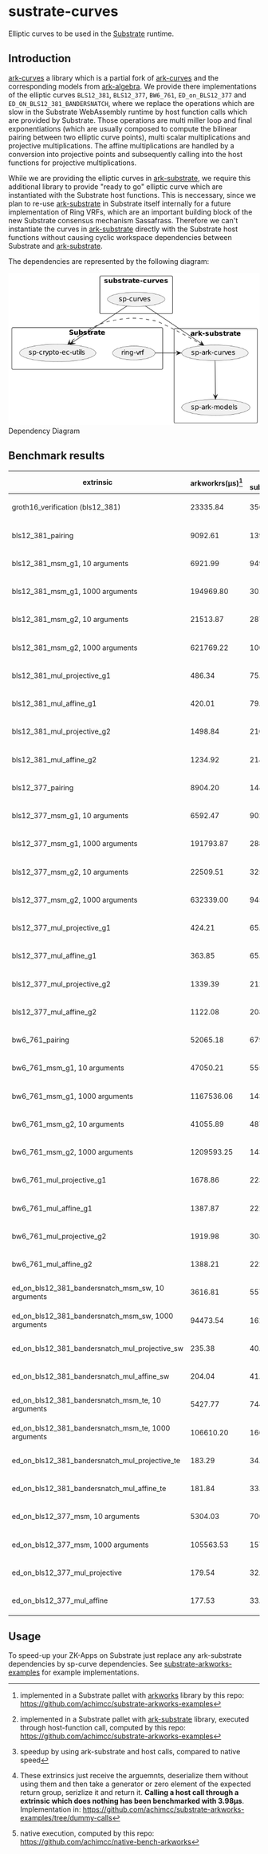 # sustrate-curves

Elliptic curves to be used in the [Substrate](https://github.com/paritytech/substrate) runtime.

## Introduction

[ark-curves](https://github.com/arkworks-rs/curves) a library which is a partial fork of [ark-curves](https://github.com/arkworks-rs/curves) and the corresponding models from [ark-algebra](https://github.com/arkworks-rs/algebra). We provide there implementations of the elliptic curves `BLS12_381`, `BLS12_377`, `BW6_761`, `ED_on_BLS12_377` and `ED_ON_BLS12_381_BANDERSNATCH`, where we replace the operations which are slow in the Substrate WebAssembly runtime by host function calls which are provided by Substrate. Those operations are multi miller loop and final exponentiations (which are usually composed to compute the bilinear pairing between two elliptic curve points), multi scalar multiplications and projective multiplications. The affine multiplications are handled by a conversion into projective points and subsequently calling into the host functions for projective multiplications.

While we are providing the elliptic curves in [ark-substrate](https://github.com/paritytech/ark-substrate), we require this additional library to provide "ready to go" elliptic curve which are instantiated with the Substrate host functions. This is neccessary, since we plan to re-use [ark-substrate](https://github.com/paritytech/ark-substrate) in Substrate itself internally for a future implementation of Ring VRFs, which are an important building block of the new Substrate consensus mechanism Sassafrass. Therefore we can't instantiate the curves in [ark-substrate](https://github.com/paritytech/ark-substrate) directly with the Substrate host functions without causing cyclic workspace dependencies between Substrate and [ark-substrate](https://github.com/paritytech/ark-substrate).

The dependencies are represented by the following diagram:

![](diagram-dependencies.png)
Dependency Diagram

## Benchmark results

| extrinsic                               |  arkworkrs(µs)[^1]  |ark-substrate(µs)[^2]|   speedup[^3]   |  dummy(µs)[^4]  |  native(µs)[^5] |
| --------------------------------------- |  --------------- | --------------- | --------------- | --------------- | --------------- |
| groth16_verification (bls12_381)                     |    23335.84      |    3569.35      |${\color{green}\bf 6.54 \boldsymbol{\times}}$|    190.80       |      3440       | 
| bls12_381_pairing                                    |    9092.61       |    1390.80      |${\color{green}\bf 6.54 \boldsymbol{\times}}$|    24.64        |      1270       |
| bls12_381_msm_g1, 10 arguments                       |    6921.99       |    949.58       |${\color{green}\bf 7.29 \boldsymbol{\times}}$|    50.07        |      568.89     |
| bls12_381_msm_g1, 1000 arguments                     |    194969.80     |    30158.23     |${\color{green}\bf 6.46 \boldsymbol{\times}}$|    2169.47      |      10750      |
| bls12_381_msm_g2, 10 arguments                       |    21513.87      |    2870.33      |${\color{green}\bf 7.57 \boldsymbol{\times}}$|    50.06        |      1600       |
| bls12_381_msm_g2, 1000 arguments                     |    621769.22     |    100801.74    |${\color{green}\bf 7.50 \boldsymbol{\times}}$|    3640.63      |      31900      |
| bls12_381_mul_projective_g1                          |    486.34        |    75.01        |${\color{green}\bf 6.48 \boldsymbol{\times}}$|    11.94        |      45.59      |
| bls12_381_mul_affine_g1                              |    420.01        |    79.26        |${\color{green}\bf 5.30 \boldsymbol{\times}}$|    11.11        |      38.74      |
| bls12_381_mul_projective_g2                          |    1498.84       |    210.50       |${\color{green}\bf 7.12 \boldsymbol{\times}}$|    14.63        |      146.93    |
| bls12_381_mul_affine_g2                              |    1234.92       |    214.00       |${\color{green}\bf 5.77 \boldsymbol{\times}}$|    13.17        |      123.68     |
| bls12_377_pairing                                    |    8904.20       |    1449.52      |${\color{green}\bf 6.14 \boldsymbol{\times}}$|    25.88        |      1470       |
| bls12_377_msm_g1, 10 arguments                       |    6592.47       |    902.50       |${\color{green}\bf 7.30 \boldsymbol{\times}}$|    29.20        |      582.19    | 
| bls12_377_msm_g1, 1000 arguments                     |    191793.87     |    28828.95     |${\color{green}\bf 6.65 \boldsymbol{\times}}$|    1307.62      |      11000      |
| bls12_377_msm_g2, 10 arguments                       |    22509.51      |    3251.84      |${\color{green}\bf 6.92 \boldsymbol{\times}}$|    35.06        |      1860       |
| bls12_377_msm_g2, 1000 arguments                     |    632339.00     |    94521.78     |${\color{green}\bf 6.69 \boldsymbol{\times}}$|    2556.48      |      36020      |
| bls12_377_mul_projective_g1                          |    424.21        |    65.68        |${\color{green}\bf 6.46 \boldsymbol{\times}}$|    11.76        |      46.54      |
| bls12_377_mul_affine_g1                              |    363.85        |    65.68        |${\color{green}\bf 5.54 \boldsymbol{\times}}$|    10.50        |      39.81      |
| bls12_377_mul_projective_g2                          |    1339.39       |    212.20       |${\color{green}\bf 6.31 \boldsymbol{\times}}$|    14.56        |      167.91     |
| bls12_377_mul_affine_g2                              |    1122.08       |    208.74       |${\color{green}\bf 5.38 \boldsymbol{\times}}$|    13.08        |      141.49     |
| bw6_761_pairing                                      |    52065.18      |    6791.27      |${\color{green}\bf 7.67 \boldsymbol{\times}}$|    34.70        |      6780       |
| bw6_761_msm_g1, 10 arguments                         |    47050.21      |    5559.53      |${\color{green}\bf 8.46 \boldsymbol{\times}}$|    67.79        |      2760       |
| bw6_761_msm_g1, 1000 arguments                       |    1167536.06    |    143517.21    |${\color{green}\bf 8.14 \boldsymbol{\times}}$|    4630.95      |      56680      | 
| bw6_761_msm_g2, 10 arguments                         |    41055.89      |    4874.46      |${\color{green}\bf 8.42 \boldsymbol{\times}}$|    58.37        |      2960       |
| bw6_761_msm_g2, 1000 arguments                       |    1209593.25    |    143437.77    |${\color{green}\bf 8.43 \boldsymbol{\times}}$|    4345.36      |      74550      |
| bw6_761_mul_projective_g1                            |    1678.86       |    223.57       |${\color{green}\bf 7.51 \boldsymbol{\times}}$|    27.54        |      221.73     |
| bw6_761_mul_affine_g1                                |    1387.87       |    222.05       |${\color{green}\bf 6.25 \boldsymbol{\times}}$|    27.55        |      183.16     |
| bw6_761_mul_projective_g2                            |    1919.98       |    308.60       |${\color{green}\bf 6.22 \boldsymbol{\times}}$|    26.99        |      221.75     |
| bw6_761_mul_affine_g2                                |    1388.21       |    222.47       |${\color{green}\bf 6.24 \boldsymbol{\times}}$|    21.90        |      184.79     |
| ed_on_bls12_381_bandersnatch_msm_sw, 10 arguments    |    3616.81       |    557.96       |${\color{green}\bf 6.48 \boldsymbol{\times}}$|    21.43        |      457.93     |
| ed_on_bls12_381_bandersnatch_msm_sw, 1000 arguments  |    94473.54      |    16254.32     |${\color{green}\bf 5.81 \boldsymbol{\times}}$|    982.29      |      7460       |
| ed_on_bls12_381_bandersnatch_mul_projective_sw       |    235.38        |    40.70        |${\color{green}\bf 5.78 \boldsymbol{\times}}$|    9.03        |      33.12      |
| ed_on_bls12_381_bandersnatch_mul_affine_sw           |    204.04        |    41.66        |${\color{green}\bf 4.90 \boldsymbol{\times}}$|    8.78        |      29.50     |
| ed_on_bls12_381_bandersnatch_msm_te, 10 arguments    |    5427.77       |    744.74       |${\color{green}\bf 7.29 \boldsymbol{\times}}$|    24.05        |      538.16     |
| ed_on_bls12_381_bandersnatch_msm_te, 1000 arguments  |    106610.20     |    16690.71     |${\color{green}\bf 6.39 \boldsymbol{\times}}$|    1195.35      |      7460       |
| ed_on_bls12_381_bandersnatch_mul_projective_te       |    183.29        |    34.63        |${\color{green}\bf 5.29 \boldsymbol{\times}}$|    9.55        |      24.83      |  
| ed_on_bls12_381_bandersnatch_mul_affine_te           |    181.84        |    33.99        |${\color{green}\bf 5.35 \boldsymbol{\times}}$|    9.50        |      29.47      |
| ed_on_bls12_377_msm, 10 arguments                    |    5304.03       |    700.51       |${\color{green}\bf 7.57 \boldsymbol{\times}}$|    24.02        |      523.27     | 
| ed_on_bls12_377_msm, 1000 arguments                  |    105563.53     |    15757.62     |${\color{green}\bf 6.70 \boldsymbol{\times}}$|    1200.45      |      7370       |
| ed_on_bls12_377_mul_projective                       |    179.54        |    32.72        |${\color{green}\bf 5.49 \boldsymbol{\times}}$|    9.72        |      24.07      |
| ed_on_bls12_377_mul_affine                           |    177.53        |    33.24        |${\color{green}\bf 5.34 \boldsymbol{\times}}$|    9.76        |      23.90      |

[^1]: implemented in a Substrate pallet with [arkworks](https://github.com/arkworks-rs/) library by this repo: https://github.com/achimcc/substrate-arkworks-examples
[^2]: implemented in a Substrate pallet with [ark-substrate](https://github.com/paritytech/ark-substrate) library, executed through host-function call, computed by this repo: https://github.com/achimcc/substrate-arkworks-examples
[^3]: speedup by using ark-substrate and host calls, compared to native speed
[^4]: These extrinsics just receive the arguemnts, deserialize them without using them and then take a generator or zero element of the expected return group, serizlize it and return it. **Calling a host call through a extrinsic which does nothing has been benchmarked with 3.98µs**. Implementation in: https://github.com/achimcc/substrate-arkworks-examples/tree/dummy-calls
[^5]: native execution, computed by this repo: https://github.com/achimcc/native-bench-arkworks

## Usage

To speed-up your ZK-Apps on Substrate just replace any ark-substrate dependencies by sp-curve dependencies. See [substrate-arkworks-examples](https://github.com/achimcc/substrate-arkworks-examples) for example implementations.

